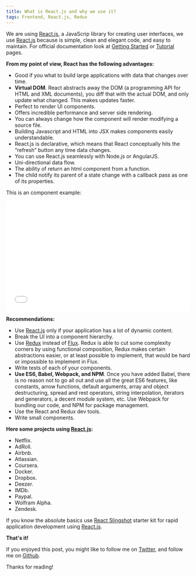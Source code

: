 ```yaml
---
title: What is React.js and why we use it?
tags: Frontend, React.js, Redux
---
```


We are using [React.js](https://facebook.github.io/react/index.html), a JavaScrip library for creating user interfaces, we use [React.js](https://facebook.github.io/react/index.html) because is simple, clean and elegant code, and easy to maintain. For official documentation look at [Getting Started](https://facebook.github.io/react/docs/getting-started.html) or [Tutorial](https://facebook.github.io/react/docs/tutorial.html) pages.

**From my point of view, React has the following advantages:**

* Good if you what to build large applications with data that changes over time.
* **Virtual DOM**. React abstracts away the DOM (a programming API for HTML and XML documents), you diff that with the actual DOM, and only update what changed. This makes updates faster.
* Perfect to render UI components.
* Offers incredible performance and server side rendering.
* You can always change how the component will render modifying a source file.
* Building Javascript and HTML into JSX makes components easily understandable.
* React.js is declarative, which means that React conceptually hits the “refresh” button any time data changes.
* You can use React.js seamlessly with Node.js or AngularJS.
* Uni-directional data flow.
* The ability of return an html component from a function.
* The child notify its parent of a state change with a callback pass as one of its properties.

This is an component example:

<iframe width="100%" height="300" src="//jsfiddle.net/69z2wepo/41203/embedded/js,result/dark/?fontColor=fff" allowfullscreen="allowfullscreen" frameborder="0"></iframe>

**Recommendations:**

* Use [React.js](https://facebook.github.io/react/index.html) only if your application has a lot of dynamic content.
* Break the UI into a component hierarchy.
* Use [Redux](http://redux.js.org/) instead of [Flux](https://facebook.github.io/flux/). Redux is able to cut some complexity corners by using functional composition, Redux makes certain abstractions easier, or at least possible to implement, that would be hard or impossible to implement in Flux.
* Write tests of each of your components.
* **Use ES6, Babel, Webpack, and NPM**. Once you have added Babel, there is no reason not to go all out and use all the great ES6 features, like constants, arrow functions, default arguments, array and object destructuring, spread and rest operators, string interpolation, iterators and generators, a decent module system, etc. Use Webpack for bundling our code, and NPM for package management.
* Use the React and Redux dev tools.
* Write small components.

**Here some projects using [React.js](https://facebook.github.io/react/index.html):**

* Netflix.
* AdRoll.
* Airbnb.
* Atlassian.
* Coursera.
* Docker.
* Dropbox.
* Deezer.
* IMDb.
* Paypal.
* Wolfram Alpha.
* Zendesk.

If you know the absolute basics use [React Slingshot](https://github.com/coryhouse/react-slingshot) starter kit for rapid application development using [React.js](https://facebook.github.io/react/index.html).

**That's it!**

If you enjoyed this post, you might like to follow me on [Twitter](https://twitter.com/ileonelperea), and follow me on [Github](https://github.com/iLeonelPerea).

Thanks for reading!